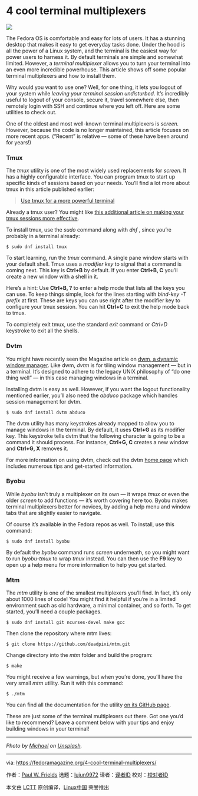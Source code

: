[#]: collector: (lujun9972)
[#]: translator: (geekpi)
[#]: reviewer: ( )
[#]: publisher: ( )
[#]: url: ( )
[#]: subject: (4 cool terminal multiplexers)
[#]: via: (https://fedoramagazine.org/4-cool-terminal-multiplexers/)
[#]: author: (Paul W. Frields https://fedoramagazine.org/author/pfrields/)

4 cool terminal multiplexers
======

![][1]

The Fedora OS is comfortable and easy for lots of users. It has a stunning desktop that makes it easy to get everyday tasks done. Under the hood is all the power of a Linux system, and the terminal is the easiest way for power users to harness it. By default terminals are simple and somewhat limited. However, a _terminal multiplexer_ allows you to turn your terminal into an even more incredible powerhouse. This article shows off some popular terminal multiplexers and how to install them.

Why would you want to use one? Well, for one thing, it lets you logout of your system while _leaving your terminal session undisturbed_. It’s incredibly useful to logout of your console, secure it, travel somewhere else, then remotely login with SSH and continue where you left off. Here are some utilities to check out.

One of the oldest and most well-known terminal multiplexers is _screen._ However, because the code is no longer maintained, this article focuses on more recent apps. (“Recent” is relative — some of these have been around for years!)

### Tmux

The _tmux_ utility is one of the most widely used replacements for _screen._ It has a highly configurable interface. You can program tmux to start up specific kinds of sessions based on your needs. You’ll find a lot more about tmux in this article published earlier:

> [Use tmux for a more powerful terminal][2]

Already a tmux user? You might like [this additional article on making your tmux sessions more effective][3].

To install tmux, use the _sudo_ command along with _dnf_ , since you’re probably in a terminal already:

```
$ sudo dnf install tmux
```

To start learning, run the _tmux_ command. A single pane window starts with your default shell. Tmux uses a _modifier key_ to signal that a command is coming next. This key is **Ctrl+B** by default. If you enter **Ctrl+B, C** you’ll create a new window with a shell in it.

Here’s a hint: Use **Ctrl+B, ?** to enter a help mode that lists all the keys you can use. To keep things simple, look for the lines starting with _bind-key -T prefix_ at first. These are keys you can use right after the modifier key to configure your tmux session. You can hit **Ctrl+C** to exit the help mode back to tmux.

To completely exit tmux, use the standard _exit_ command or _Ctrl+D_ keystroke to exit all the shells.

### Dvtm

You might have recently seen the Magazine article on [dwm, a dynamic window manager][4]. Like dwm, _dvtm_ is for tiling window management — but in a terminal. It’s designed to adhere to the legacy UNIX philosophy of “do one thing well” — in this case managing windows in a terminal.

Installing dvtm is easy as well. However, if you want the logout functionality mentioned earlier, you’ll also need the _abduco_ package which handles session management for dvtm.

```
$ sudo dnf install dvtm abduco
```

The dvtm utility has many keystrokes already mapped to allow you to manage windows in the terminal. By default, it uses **Ctrl+G** as its modifier key. This keystroke tells dvtm that the following character is going to be a command it should process. For instance, **Ctrl+G, C** creates a new window and **Ctrl+G, X** removes it.

For more information on using dvtm, check out the dvtm [home page][5] which includes numerous tips and get-started information.

### Byobu

While _byobu_ isn’t truly a multiplexer on its own — it wraps _tmux_ or even the older _screen_ to add functions — it’s worth covering here too. Byobu makes terminal multiplexers better for novices, by adding a help menu and window tabs that are slightly easier to navigate.

Of course it’s available in the Fedora repos as well. To install, use this command:

```
$ sudo dnf install byobu
```

By default the _byobu_ command runs _screen_ underneath, so you might want to run _byobu-tmux_ to wrap _tmux_ instead. You can then use the **F9** key to open up a help menu for more information to help you get started.

### Mtm

The _mtm_ utility is one of the smallest multiplexers you’ll find. In fact, it’s only about 1000 lines of code! You might find it helpful if you’re in a limited environment such as old hardware, a minimal container, and so forth. To get started, you’ll need a couple packages.

```
$ sudo dnf install git ncurses-devel make gcc
```

Then clone the repository where mtm lives:

```
$ git clone https://github.com/deadpixi/mtm.git
```

Change directory into the _mtm_ folder and build the program:

```
$ make
```

You might receive a few warnings, but when you’re done, you’ll have the very small _mtm_ utility. Run it with this command:

```
$ ./mtm
```

You can find all the documentation for the utility [on its GitHub page][6].

These are just some of the terminal multiplexers out there. Got one you’d like to recommend? Leave a comment below with your tips and enjoy building windows in your terminal!

* * *

_Photo by _[ _Michael_][7]_ on [Unsplash][8]._

--------------------------------------------------------------------------------

via: https://fedoramagazine.org/4-cool-terminal-multiplexers/

作者：[Paul W. Frields][a]
选题：[lujun9972][b]
译者：[译者ID](https://github.com/译者ID)
校对：[校对者ID](https://github.com/校对者ID)

本文由 [LCTT](https://github.com/LCTT/TranslateProject) 原创编译，[Linux中国](https://linux.cn/) 荣誉推出

[a]: https://fedoramagazine.org/author/pfrields/
[b]: https://github.com/lujun9972
[1]: https://fedoramagazine.org/wp-content/uploads/2018/08/tmuxers-4-816x345.jpg
[2]: https://fedoramagazine.org/use-tmux-more-powerful-terminal/
[3]: https://fedoramagazine.org/4-tips-better-tmux-sessions/
[4]: https://fedoramagazine.org/lets-try-dwm-dynamic-window-manger/
[5]: http://www.brain-dump.org/projects/dvtm/#why
[6]: https://github.com/deadpixi/mtm
[7]: https://unsplash.com/photos/48yI_ZyzuLo?utm_source=unsplash&utm_medium=referral&utm_content=creditCopyText
[8]: https://unsplash.com/search/photos/windows?utm_source=unsplash&utm_medium=referral&utm_content=creditCopyText
